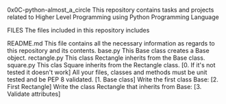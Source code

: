 0x0C-python-almost_a_circle
This repository contains tasks and projects related to Higher Level Programming using Python Programming Language

FILES
The files included in this repository includes

README.md
This file contains all the necessary information as regards to this repository and its contents.
base.py
This Base class creates a Base object.
rectangle.py
This class Rectangle inherits from the Base class.
square.py
This clas Square inherits from the Rectangle class.
[0. If it's not tested it doesn't work]
All your files, classes and methods must be unit tested and be PEP 8 validated.
[1. Base class]
Write the first class Base:
[2. First Rectangle]
Write the class Rectangle that inherits from Base:
[3. Validate attributes]
